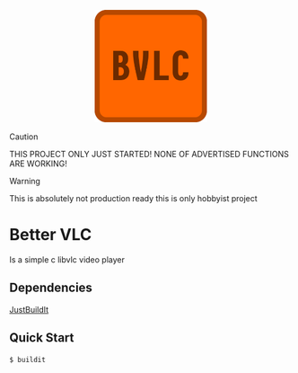 <p align="center">
<img src="BVLC.png" alt="drawing" width="200"/>
</p>

> [!CAUTION]
> THIS PROJECT ONLY JUST STARTED! NONE OF ADVERTISED FUNCTIONS ARE WORKING!

> [!WARNING]
> This is absolutely not production ready this is only hobbyist project

# Better VLC

Is a simple c libvlc video player

## Dependencies

[JustBuildIt](https://github.com/BUGTree1/JustBuildIt)

## Quick Start

```console
$ buildit
```